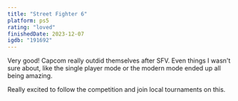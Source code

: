 ```yaml
---
title: "Street Fighter 6"
platform: ps5
rating: "loved"
finishedDate: 2023-12-07
igdb: "191692"
---
```


Very good! Capcom really outdid themselves after SFV. Even things I wasn't sure about, like the single player mode or the modern mode ended up all being amazing.

Really excited to follow the competition and join local tournaments on this.
